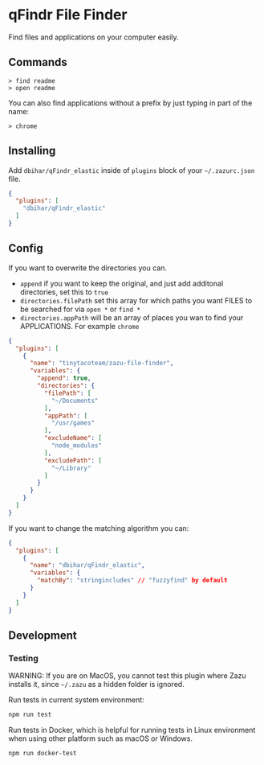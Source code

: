 # qFindr File Finder

Find files and applications on your computer easily.

## Commands

~~~
> find readme
> open readme
~~~

You can also find applications without a prefix by just typing in part of the
name:

~~~
> chrome
~~~

## Installing

Add `dbihar/qFindr_elastic` inside of `plugins` block of your  `~/.zazurc.json` file.

~~~ json
{
  "plugins": [
    "dbihar/qFindr_elastic"
  ]
}
~~~

## Config

If you want to overwrite the directories you can.

  * `append` if you want to keep the original, and just add additonal
    directories, set this to `true`
  * `directories.filePath` set this array for which paths you want FILES to be
    searched for via `open *` or `find *`
  * `directories.appPath` will be an array of places you wan to find your
    APPLICATIONS. For example `chrome`

~~~ json
{
  "plugins": [
    {
      "name": "tinytacoteam/zazu-file-finder",
      "variables": {
        "append": true,
        "directories": {
          "filePath": [
            "~/Documents"
          ],
          "appPath": [
            "/usr/games"
          ],
          "excludeName": [
            "node_modules"
          ],
          "excludePath": [
            "~/Library"
          ]
        }
      }
    }
  ]
}
~~~

If you want to change the matching algorithm you can:

```json
{
  "plugins": [
    {
      "name": "dbihar/qFindr_elastic",
      "variables": {
        "matchBy": "stringincludes" // "fuzzyfind" by default
      }
    }
  ]
}
```

## Development

### Testing

WARNING: If you are on MacOS, you cannot test this plugin where Zazu installs
it, since `~/.zazu` as a hidden folder is ignored.

Run tests in current system environment:

```bash
npm run test
```

Run tests in Docker, which is helpful for running tests in Linux environment when using other platform such as macOS or Windows.

```bash
npm run docker-test
```
